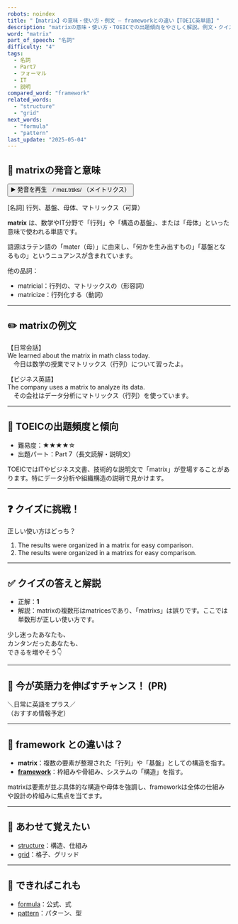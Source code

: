 ```yaml
---
robots: noindex
title: "【matrix】の意味・使い方・例文 ― frameworkとの違い【TOEIC英単語】"
description: "matrixの意味・使い方・TOEICでの出題傾向をやさしく解説。例文・クイズ付きでframeworkとの違いもわかりやすく学べます。"
word: "matrix"
part_of_speech: "名詞"
difficulty: "4"
tags:
  - 名詞
  - Part7
  - フォーマル
  - IT
  - 説明
compared_word: "framework"
related_words:
  - "structure"
  - "grid"
next_words:
  - "formula"
  - "pattern"
last_update: "2025-05-04"
---
```


## 🔰 matrixの発音と意味

<button class="play-audio" onclick="playTTS('matrix')">
  <span class="play-audio-main">
    ▶️ 発音を再生　/ˈmeɪ.trɪks/
  </span>
  <span class="play-audio-sub">
    （メイトリクス）
  </span>
</button>

[名詞] 行列、基盤、母体、マトリックス（可算）

**matrix** は、数学やIT分野で「行列」や「構造の基盤」、または「母体」といった意味で使われる単語です。

語源はラテン語の「mater（母）」に由来し、「何かを生み出すもの」「基盤となるもの」というニュアンスが含まれています。

他の品詞：  
- matricial：行列の、マトリックスの（形容詞）
- matricize：行列化する（動詞）

---

## ✏️ matrixの例文

【日常会話】  
We learned about the matrix in math class today.  
　今日は数学の授業でマトリックス（行列）について習ったよ。

【ビジネス英語】  
The company uses a matrix to analyze its data.  
　その会社はデータ分析にマトリックス（行列）を使っています。

---

## 🎯 TOEICの出題頻度と傾向

- 難易度：★★★★☆
- 出題パート：Part 7（長文読解・説明文）

TOEICではITやビジネス文書、技術的な説明文で「matrix」が登場することがあります。特にデータ分析や組織構造の説明で見かけます。

---

## ❓ クイズに挑戦！

正しい使い方はどっち？

1. The results were organized in a matrix for easy comparison.  
2. The results were organized in a matrixs for easy comparison.

---

## ✅ クイズの答えと解説

- 正解：**1**
- 解説：matrixの複数形はmatricesであり、「matrixs」は誤りです。ここでは単数形が正しい使い方です。

少し迷ったあなたも、  
カンタンだったあなたも、  
できるを増やそう👇️

---

## 🚀 今が英語力を伸ばすチャンス！ (PR)

<div class="info-center">
＼日常に英語をプラス／<br>  
（おすすめ情報予定）
</div>

---

## 🤔  framework との違いは？

- **matrix**：複数の要素が整理された「行列」や「基盤」としての構造を指す。
- **[framework](/word/framework/)**：枠組みや骨組み、システムの「構造」を指す。

matrixは要素が並ぶ具体的な構造や母体を強調し、frameworkは全体の仕組みや設計の枠組みに焦点を当てます。

---

## 🧩 あわせて覚えたい

- [structure](/word/structure/)：構造、仕組み
- [grid](/word/grid/)：格子、グリッド

---

## 📖 できればこれも

- [formula](/word/formula/)：公式、式
- [pattern](/word/pattern/)：パターン、型

<!-- cvid: aid24_bid23 -->
